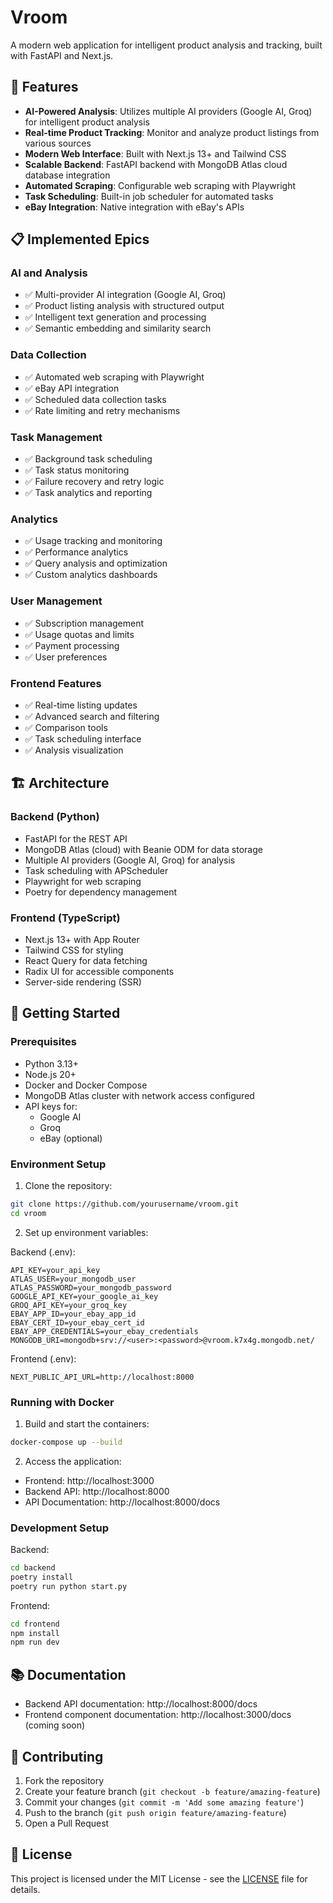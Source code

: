 # Vroom

A modern web application for intelligent product analysis and tracking, built with FastAPI and Next.js.

## 🌟 Features

- **AI-Powered Analysis**: Utilizes multiple AI providers (Google AI, Groq) for intelligent product analysis
- **Real-time Product Tracking**: Monitor and analyze product listings from various sources
- **Modern Web Interface**: Built with Next.js 13+ and Tailwind CSS
- **Scalable Backend**: FastAPI backend with MongoDB Atlas cloud database integration
- **Automated Scraping**: Configurable web scraping with Playwright
- **Task Scheduling**: Built-in job scheduler for automated tasks
- **eBay Integration**: Native integration with eBay's APIs

## 📋 Implemented Epics

### AI and Analysis

- ✅ Multi-provider AI integration (Google AI, Groq)
- ✅ Product listing analysis with structured output
- ✅ Intelligent text generation and processing
- ✅ Semantic embedding and similarity search

### Data Collection

- ✅ Automated web scraping with Playwright
- ✅ eBay API integration
- ✅ Scheduled data collection tasks
- ✅ Rate limiting and retry mechanisms

### Task Management

- ✅ Background task scheduling
- ✅ Task status monitoring
- ✅ Failure recovery and retry logic
- ✅ Task analytics and reporting

### Analytics

- ✅ Usage tracking and monitoring
- ✅ Performance analytics
- ✅ Query analysis and optimization
- ✅ Custom analytics dashboards

### User Management

- ✅ Subscription management
- ✅ Usage quotas and limits
- ✅ Payment processing
- ✅ User preferences

### Frontend Features

- ✅ Real-time listing updates
- ✅ Advanced search and filtering
- ✅ Comparison tools
- ✅ Task scheduling interface
- ✅ Analysis visualization

## 🏗️ Architecture

### Backend (Python)

- FastAPI for the REST API
- MongoDB Atlas (cloud) with Beanie ODM for data storage
- Multiple AI providers (Google AI, Groq) for analysis
- Task scheduling with APScheduler
- Playwright for web scraping
- Poetry for dependency management

### Frontend (TypeScript)

- Next.js 13+ with App Router
- Tailwind CSS for styling
- React Query for data fetching
- Radix UI for accessible components
- Server-side rendering (SSR)

## 🚀 Getting Started

### Prerequisites

- Python 3.13+
- Node.js 20+
- Docker and Docker Compose
- MongoDB Atlas cluster with network access configured
- API keys for:
  - Google AI
  - Groq
  - eBay (optional)

### Environment Setup

1. Clone the repository:

```bash
git clone https://github.com/yourusername/vroom.git
cd vroom
```

2. Set up environment variables:

Backend (.env):

```env
API_KEY=your_api_key
ATLAS_USER=your_mongodb_user
ATLAS_PASSWORD=your_mongodb_password
GOOGLE_API_KEY=your_google_ai_key
GROQ_API_KEY=your_groq_key
EBAY_APP_ID=your_ebay_app_id
EBAY_CERT_ID=your_ebay_cert_id
EBAY_APP_CREDENTIALS=your_ebay_credentials
MONGODB_URI=mongodb+srv://<user>:<password>@vroom.k7x4g.mongodb.net/
```

Frontend (.env):

```env
NEXT_PUBLIC_API_URL=http://localhost:8000
```

### Running with Docker

1. Build and start the containers:

```bash
docker-compose up --build
```

2. Access the application:

- Frontend: http://localhost:3000
- Backend API: http://localhost:8000
- API Documentation: http://localhost:8000/docs

### Development Setup

Backend:

```bash
cd backend
poetry install
poetry run python start.py
```

Frontend:

```bash
cd frontend
npm install
npm run dev
```

## 📚 Documentation

- Backend API documentation: http://localhost:8000/docs
- Frontend component documentation: http://localhost:3000/docs (coming soon)

## 🤝 Contributing

1. Fork the repository
2. Create your feature branch (`git checkout -b feature/amazing-feature`)
3. Commit your changes (`git commit -m 'Add some amazing feature'`)
4. Push to the branch (`git push origin feature/amazing-feature`)
5. Open a Pull Request

## 📝 License

This project is licensed under the MIT License - see the [LICENSE](LICENSE) file for details.
